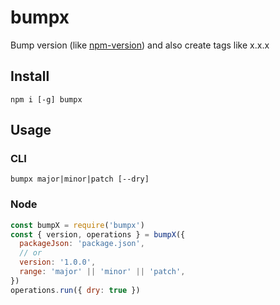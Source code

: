 
# bumpx

Bump version (like [npm-version]) and also create tags like x.x.x

## Install

```
npm i [-g] bumpx
```

## Usage

### CLI

```
bumpx major|minor|patch [--dry]
```

### Node

```js
const bumpX = require('bumpx')
const { version, operations } = bumpX({
  packageJson: 'package.json',
  // or
  version: '1.0.0',
  range: 'major' || 'minor' || 'patch',
})
operations.run({ dry: true })
```


[npm-version]: https://docs.npmjs.com/cli/version

